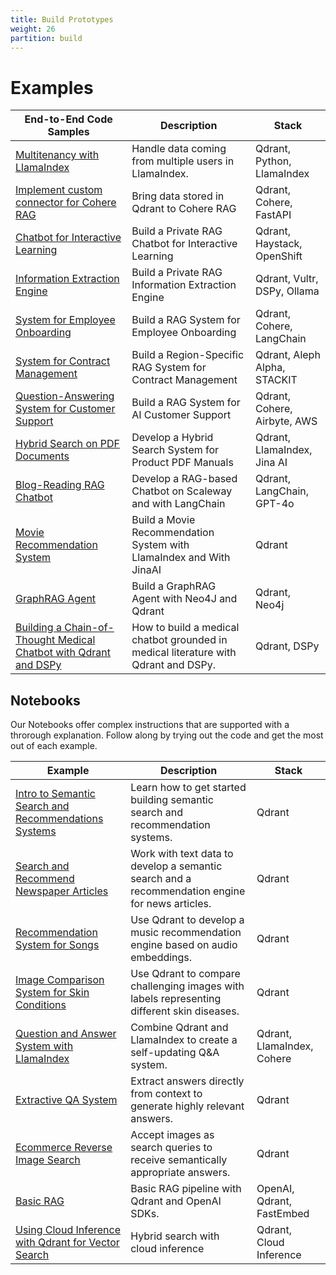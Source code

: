 ```yaml
---
title: Build Prototypes
weight: 26
partition: build 
---
```

# Examples

| End-to-End Code Samples                                                                   | Description                                                       | Stack                                       |   
|---------------------------------------------------------------------------------|-------------------------------------------------------------------|---------------------------------------------|
| [Multitenancy with LlamaIndex](/documentation/examples/llama-index-multitenancy/)          | Handle data coming from multiple users in LlamaIndex.             | Qdrant, Python, LlamaIndex                  |
| [Implement custom connector for Cohere RAG](/documentation/examples/cohere-rag-connector/) | Bring data stored in Qdrant to Cohere RAG                         | Qdrant, Cohere, FastAPI                     |
| [Chatbot for Interactive Learning](/documentation/examples/rag-chatbot-red-hat-openshift-haystack/)                                 | Build a Private RAG Chatbot for Interactive Learning              | Qdrant, Haystack, OpenShift                                      |  
| [Information Extraction Engine](/documentation/examples/rag-chatbot-vultr-dspy-ollama/)                                 | Build a Private RAG Information Extraction Engine               | Qdrant, Vultr, DSPy, Ollama                                      |  
| [System for Employee Onboarding](/documentation/examples/natural-language-search-oracle-cloud-infrastructure-cohere-langchain/)                                 | Build a RAG System for Employee Onboarding               | Qdrant, Cohere, LangChain                                      |  
| [System for Contract Management](/documentation/examples/rag-contract-management-stackit-aleph-alpha/)                                 | Build a Region-Specific RAG System for Contract Management              | Qdrant, Aleph Alpha, STACKIT                                      |  
| [Question-Answering System for Customer Support](/documentation/examples/rag-customer-support-cohere-airbyte-aws/)                                 | Build a RAG System for AI Customer Support               | Qdrant, Cohere, Airbyte, AWS                                      |  
| [Hybrid Search on PDF Documents](/documentation/examples/hybrid-search-llamaindex-jinaai/)                                 | Develop a Hybrid Search System for Product PDF Manuals                | Qdrant, LlamaIndex, Jina AI   
| [Blog-Reading RAG Chatbot](/documentation/examples/rag-chatbot-scaleway/)                                 | Develop a RAG-based Chatbot on Scaleway and with LangChain                | Qdrant, LangChain, GPT-4o   
| [Movie Recommendation System](/documentation/examples/recommendation-system-ovhcloud/)                                 | Build a Movie Recommendation System with LlamaIndex and With JinaAI             | Qdrant |
| [GraphRAG Agent](/documentation/examples/graphrag-qdrant-neo4j/)                                 | Build a GraphRAG Agent with Neo4J and Qdrant               | Qdrant, Neo4j |
| [Building a Chain-of-Thought Medical Chatbot with Qdrant and DSPy](/documentation/examples/Qdrant-DSPy-medicalbot/)                                 | How to build a medical chatbot grounded in medical literature with Qdrant and DSPy.              | Qdrant, DSPy |
 


## Notebooks

Our Notebooks offer complex instructions that are supported with a throrough explanation. Follow along by trying out the code and get the most out of each example.

| Example                                                                                                                                                                                                                               | Description                                                                                     | Stack                      |   
|---------------------------------------------------------------------------------------------------------------------------------------------------------------------------------------------------------------------------------------|-------------------------------------------------------------------------------------------------|----------------------------|
| [Intro to Semantic Search and Recommendations Systems](https://githubtocolab.com/qdrant/examples/blob/master/qdrant_101_getting_started/getting_started.ipynb)                                                                        | Learn how to get started building semantic search and recommendation systems.                   | Qdrant                     | 
| [Search and Recommend Newspaper Articles](https://githubtocolab.com/qdrant/examples/blob/master/qdrant_101_text_data/qdrant_and_text_data.ipynb)                                                                                      | Work with text data to develop a semantic search and a recommendation engine for news articles. | Qdrant                     | 
| [Recommendation System for Songs](https://githubtocolab.com/qdrant/examples/blob/master/qdrant_101_audio_data/03_qdrant_101_audio.ipynb)                                                                                              | Use Qdrant to develop a music recommendation engine based on audio embeddings.                  | Qdrant                     | 
| [Image Comparison System for Skin Conditions](https://colab.research.google.com/github/qdrant/examples/blob/master/qdrant_101_image_data/04_qdrant_101_cv.ipynb)                                                                      | Use Qdrant to compare challenging images with labels representing different skin diseases.      | Qdrant                     | 
| [Question and Answer System with LlamaIndex](https://github.com/qdrant/examples/blob/949669f001a03131afebf2ecd1e0ce63cab01c81/llama_index_recency/Qdrant%20and%20LlamaIndex%20%E2%80%94%20A%20new%20way%20to%20keep%20your%20Q%26A%20systems%20up-to-date.ipynb) | Combine Qdrant and LlamaIndex to create a self-updating Q&A system.                             | Qdrant, LlamaIndex, Cohere | 
| [Extractive QA System](https://githubtocolab.com/qdrant/examples/blob/master/extractive_qa/extractive-question-answering.ipynb)                                                                                                       | Extract answers directly from context to generate highly relevant answers.                      | Qdrant                     | 
| [Ecommerce Reverse Image Search](https://githubtocolab.com/qdrant/examples/blob/master/ecommerce_reverse_image_search/ecommerce-reverse-image-search.ipynb)                                                                           | Accept images as search queries to receive semantically appropriate answers.                    | Qdrant                     | 
| [Basic RAG](https://githubtocolab.com/qdrant/examples/blob/master/rag-openai-qdrant/rag-openai-qdrant.ipynb)                                                                                                                          | Basic RAG pipeline with Qdrant and OpenAI SDKs.                                                  | OpenAI, Qdrant, FastEmbed  |
| [Using Cloud Inference with Qdrant for Vector Search](/documentation/examples/hybrid-cloud-inference/)                                                                                                                          | Hybrid search with cloud inference                                           |Qdrant, Cloud Inference  |
